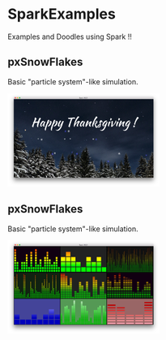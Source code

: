 # SparkExamples
Examples and Doodles using Spark !!

## pxSnowFlakes

Basic "particle system"-like simulation.

<img src="https://raw.githubusercontent.com/FitzerIRL/SparkExamples/master/pxSnowFlakes/pxSnowFlakes.png"  alt="Image of pxSnowFlakes" width="300">


## pxSnowFlakes

Basic "particle system"-like simulation.

<img src="https://raw.githubusercontent.com/FitzerIRL/SparkExamples/master/EqualizerSVG/EqualizerSVG.png"  alt="Image of pxSnowFlakes" width="300">
